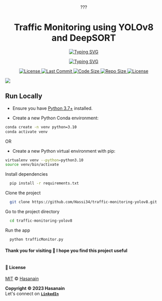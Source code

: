 <p align="center">???
    <b>
        <h1 align="center">Traffic Monitoring using YOLOv8 and DeepSORT</h1>
    </b>
</p>
<p align="center">
<a href="https://github.com/Hassi34/traffic-monitoring-yolov8">
    <img src="https://readme-typing-svg.demolab.com?font=Georgia&c=g&size=18&duration=3000&pause=6000&multiline=True&center=true&width=800&height=40&lines=Vehicle tracking, counting and speed estimation using Vision AI" alt="Typing SVG" />
</a>
</p>
<p align="center">
<a href="https://github.com/Hassi34/traffic-monitoring-yolov8">
    <img src="https://readme-typing-svg.demolab.com?font=Georgia&size=18&duration=2000&pause=1500&multiline=False&color=10D736FF&center=true&width=400&height=40&lines=AI+%7C+Computer+Vision+%7C+OpenCV;Python+%7C+3.7+%7C+3.8+%7C+3.9+%7C+3.10;YOLOv8+%7C+DeepSORT;" alt="Typing SVG" />
</a>
</p>

<p align="center">
    <a href="https://www.python.org/downloads/">
        <img alt="License" src="https://img.shields.io/badge/python-3.7%20%7C%203.8%20%7C%203.9%20%7C%203.10-g.svg">
    </a>
    <a href="https://github.com/Hassi34/traffic-monitoring-yolov8">
        <img alt="Last Commit" src="https://img.shields.io/github/last-commit/hassi34/traffic-monitoring-yolov8/main?color=g">
    </a>
    <a href="https://github.com/Hassi34/traffic-monitoring-yolov8">
        <img alt="Code Size" src="https://img.shields.io/github/languages/code-size/hassi34/traffic-monitoring-yolov8?color=g">
    </a>
    <a href="https://github.com/Hassi34/traffic-monitoring-yolov8">
        <img alt="Repo Size" src="https://img.shields.io/github/repo-size/hassi34/traffic-monitoring-yolov8?color=g">
    </a>
    <a href="https://github.com/Hassi34/traffic-monitoring-yolov8/blob/main/LICENSE">
        <img alt="License" src="https://img.shields.io/github/license/hassi34/traffic-monitoring-yolov8?color=g">
    </a>

![](./static/traffic_link.gif)

## Run Locally<a id='run-local'></a>

* Ensure you have [Python 3.7+](https://www.python.org/downloads/) installed.

* Create a new Python Conda environment:

```bash
conda create -n venv python=3.10  
conda activate venv 
```
OR
* Create a new Python virtual environment with pip:
```bash
virtualenv venv --python=python3.10 
source venv/bin/activate
```
Install dependencies

```bash
  pip install -r requirements.txt
```

Clone the project

```bash
  git clone https://github.com/Hassi34/traffic-monitoring-yolov8.git
```

Go to the project directory

```bash
  cd traffic-monitoring-yolov8
```

Run the app

```bash
  python trafficMonitor.py
```

#### **Thank you for visiting 🙏 I hope you find this project useful**<br><br>

#### **📃 License**
[MIT][license] © [Hasanain][website]

[license]: https://github.com/Hassi34/traffic-monitoring-yolov8/blob/main/LICENSE
[website]: https://hasanain.aicaliber.com

**Copyright &copy; 2023 Hasanain** <br>
Let's connect on **[``LinkedIn``](https://www.linkedin.com/in/hasanain-mehmood)** <br>


